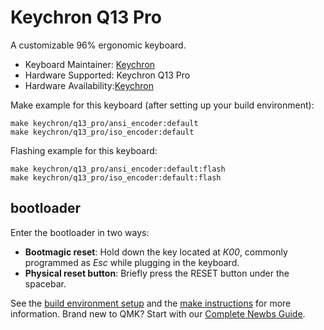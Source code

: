# Keychron Q13 Pro

A customizable 96% ergonomic keyboard.

* Keyboard Maintainer: [Keychron](https://github.com/keychron)
* Hardware Supported: Keychron Q13 Pro
* Hardware Availability:[Keychron](https://www.keychron.com/)

Make example for this keyboard (after setting up your build environment):

    make keychron/q13_pro/ansi_encoder:default
    make keychron/q13_pro/iso_encoder:default

Flashing example for this keyboard:

    make keychron/q13_pro/ansi_encoder:default:flash
    make keychron/q13_pro/iso_encoder:default:flash

## bootloader

Enter the bootloader in two ways:

* **Bootmagic reset**: Hold down the key located at *K00*, commonly programmed as *Esc* while plugging in the keyboard.
* **Physical reset button**: Briefly press the RESET button under the spacebar.

See the [build environment setup](https://docs.qmk.fm/#/getting_started_build_tools) and the [make instructions](https://docs.qmk.fm/#/getting_started_make_guide) for more information. Brand new to QMK? Start with our [Complete Newbs Guide](https://docs.qmk.fm/#/newbs).
